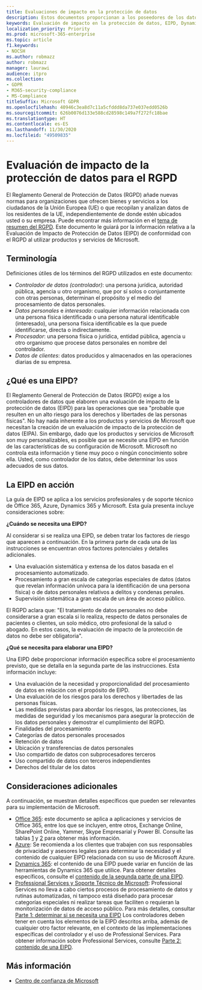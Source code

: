 ```yaml
---
title: Evaluaciones de impacto en la protección de datos
description: Estos documentos proporcionan a los poseedores de los datos información que les permitirá determinar si se necesita un EIPD y, en ese caso, qué detalles incluir.
keywords: Evaluación de impacto en la protección de datos, EIPD, Dynamics 365, Servicios profesionales de Microsoft, Microsoft 365, documentación de Microsoft 365, RGPD
localization_priority: Priority
ms.prod: microsoft-365-enterprise
ms.topic: article
f1.keywords:
- NOCSH
ms.author: robmazz
author: robmazz
manager: laurawi
audience: itpro
ms.collection:
- GDPR
- M365-security-compliance
- MS-Compliance
titleSuffix: Microsoft GDPR
ms.openlocfilehash: 40946c3ea8d7c11a5cfddd8da737e037edd0526b
ms.sourcegitcommit: 626b0076d133e588cd28598c149a7f272fc18bae
ms.translationtype: HT
ms.contentlocale: es-ES
ms.lasthandoff: 11/30/2020
ms.locfileid: "49509835"
---
```

# <a name="data-protection-impact-assessment-for-the-gdpr"></a>Evaluación de impacto de la protección de datos para el RGPD

El Reglamento General de Protección de Datos (RGPD) añade nuevas normas para organizaciones que ofrecen bienes y servicios a los ciudadanos de la Unión Europea (UE) o que recopilan y analizan datos de los residentes de la UE, independientemente de donde estén ubicados usted o su empresa. Puede encontrar más información en el [tema de resumen del RGPD](gdpr.md). Este documento le guiará por la información relativa a la Evaluación de Impacto de Protección de Datos (EIPD) de conformidad con el RGPD al utilizar productos y servicios de Microsoft.

## <a name="terminology"></a>Terminología

Definiciones útiles de los términos del RGPD utilizados en este documento:

- *Controlador de datos (controlador)*: una persona jurídica, autoridad pública, agencia u otro organismo, que por sí solos o conjuntamente con otras personas, determinan el propósito y el medio del procesamiento de datos personales.  
- *Datos personales* e *interesado*: cualquier información relacionada con una persona física identificada o una persona natural identificable (interesado), una persona física identificable es la que puede identificarse, directa o indirectamente.  
- *Procesador*: una persona física o jurídica, entidad pública, agencia u otro organismo que procese datos personales en nombre del controlador.  
- *Datos de clientes*: datos producidos y almacenados en las operaciones diarias de su empresa.

## <a name="what-is-a-dpia"></a>¿Qué es una EIPD?

El Reglamento General de Protección de Datos (RGPD) exige a los controladores de datos que elaboren una evaluación de impacto de la protección de datos (EIPD) para las operaciones que sea "probable que resulten en un alto riesgo para los derechos y libertades de las personas físicas". No hay nada inherente a los productos y servicios de Microsoft que necesitan la creación de un evaluación de impacto de la protección de datos (EIPA). Sin embargo, dado que los productos y servicios de Microsoft son muy personalizables, es posible que se necesite una EIPD en función de las características de su configuración de Microsoft. Microsoft no controla esta información y tiene muy poco o ningún conocimiento sobre ella. Usted, como controlador de los datos, debe determinar los usos adecuados de sus datos.

## <a name="dpia-in-action"></a>La EIPD en acción

La guía de EIPD se aplica a los servicios profesionales y de soporte técnico de Office 365, Azure, Dynamics 365 y Microsoft. Esta guía presenta incluye consideraciones sobre:

**¿Cuándo se necesita una EIPD?**

Al considerar si se realiza una EIPD, se deben tratar los factores de riesgo que aparecen a continuación. En la primera parte de cada una de las instrucciones se encuentran otros factores potenciales y detalles adicionales.  

- Una evaluación sistemática y extensa de los datos basada en el procesamiento automatizado.  
- Procesamiento a gran escala de categorías especiales de datos (datos que revelan información unívoca para la identificación de una persona física) o de datos personales relativos a delitos y condenas penales.
- Supervisión sistemática a gran escala de un área de acceso público.

El RGPD aclara que: "El tratamiento de datos personales no debe considerarse a gran escala si lo realiza, respecto de datos personales de pacientes o clientes, un solo médico, otro profesional de la salud o abogado. En estos casos, la evaluación de impacto de la protección de datos no debe ser obligatoria".

**¿Qué se necesita para elaborar una EIPD?**

Una EIPD debe proporcionar información específica sobre el procesamiento previsto, que se detalla en la segunda parte de las instrucciones. Esta información incluye:

- Una evaluación de la necesidad y proporcionalidad del procesamiento de datos en relación con el propósito de EIPD.  
- Una evaluación de los riesgos para los derechos y libertades de las personas físicas.
- Las medidas previstas para abordar los riesgos, las protecciones, las medidas de seguridad y los mecanismos para asegurar la protección de los datos personales y demostrar el cumplimiento del RGPD.
- Finalidades del procesamiento  
- Categorías de datos personales procesados  
- Retención de datos  
- Ubicación y transferencias de datos personales  
- Uso compartido de datos con subprocesadores terceros  
- Uso compartido de datos con terceros independientes  
- Derechos del titular de los datos

## <a name="additional-considerations"></a>Consideraciones adicionales

A continuación, se muestran detalles específicos que pueden ser relevantes para su implementación de Microsoft.

- [Office 365](gdpr-dpia-office365.md): este documento se aplica a aplicaciones y servicios de Office 365, entre los que se incluyen, entre otros, Exchange Online, SharePoint Online, Yammer, Skype Empresarial y Power BI. Consulte las tablas [1](https://docs.microsoft.com/microsoft-365/compliance/gdpr-dpia-office365#part-1--determining-whether-a-dpia-is-needed) y [2](https://docs.microsoft.com/microsoft-365/compliance/gdpr-dpia-office365#part-2--contents-of-a-dpia) para obtener más información.  
- [Azure](gdpr-dpia-azure.md): Se recomienda a los clientes que trabajen con sus responsables de privacidad y asesores legales para determinar la necesidad y el contenido de cualquier EIPD relacionada con su uso de Microsoft Azure.  
- [Dynamics 365](gdpr-dpia-dynamics.md): el contenido de una EIPD puede variar en función de las herramientas de Dynamics 365 que utilice. Para obtener detalles específicos, consulte el [contenido de la segunda parte de una EIPD](https://docs.microsoft.com/microsoft-365/compliance/gdpr-dpia-dynamics#part-2--contents-of-a-dpia).
- [Professional Services y Soporte Técnico de Microsoft](gdpr-dpia-prof-services.md): Professional Services no lleva a cabo ciertos procesos de procesamiento de datos y rutinas automatizadas, ni tampoco está diseñado para procesar categorías especiales ni realizar tareas que faciliten o requieran la monitorización de datos de acceso público. Para más detalles, consultar [Parte 1: determinar si se necesita una EIPD](https://docs.microsoft.com/microsoft-365/compliance/gdpr-dpia-prof-services#part-1--determining-whether-a-dpia-is-needed) Los controladores deben tener en cuenta los elementos de la EIPD descritos arriba, además de cualquier otro factor relevante, en el contexto de las implementaciones específicas del controlador y el uso de Professional Services. Para obtener información sobre Professional Services, consulte [Parte 2: contenido de una EIPD](https://docs.microsoft.com/microsoft-365/compliance/gdpr-dpia-prof-services#part-2--contents-of-a-dpia).

## <a name="learn-more"></a>Más información

- [Centro de confianza de Microsoft](https://www.microsoft.com/trust-center/privacy/gdpr-overview)
